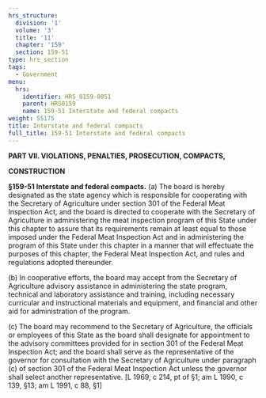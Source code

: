```yaml
---
hrs_structure:
  division: '1'
  volume: '3'
  title: '11'
  chapter: '159'
  section: 159-51
type: hrs_section
tags:
  - Government
menu:
  hrs:
    identifier: HRS_0159-0051
    parent: HRS0159
    name: 159-51 Interstate and federal compacts
weight: 55175
title: Interstate and federal compacts
full_title: 159-51 Interstate and federal compacts
---
```

**PART VII. VIOLATIONS, PENALTIES, PROSECUTION, COMPACTS,**

**CONSTRUCTION**

**§159-51 Interstate and federal compacts.** (a) The board is hereby designated as the state agency which is responsible for cooperating with the Secretary of Agriculture under section 301 of the Federal Meat Inspection Act, and the board is directed to cooperate with the Secretary of Agriculture in administering the meat inspection program of this State under this chapter to assure that its requirements remain at least equal to those imposed under the Federal Meat Inspection Act and in administering the program of this State under this chapter in a manner that will effectuate the purposes of this chapter, the Federal Meat Inspection Act, and rules and regulations adopted thereunder.

(b) In cooperative efforts, the board may accept from the Secretary of Agriculture advisory assistance in administering the state program, technical and laboratory assistance and training, including necessary curricular and instructional materials and equipment, and financial and other aid for administration of the program.

(c) The board may recommend to the Secretary of Agriculture, the officials or employees of this State as the board shall designate for appointment to the advisory committees provided for in section 301 of the Federal Meat Inspection Act; and the board shall serve as the representative of the governor for consultation with the Secretary of Agriculture under paragraph (c) of section 301 of the Federal Meat Inspection Act unless the governor shall select another representative. [L 1969, c 214, pt of §1; am L 1990, c 139, §13; am L 1991, c 88, §1]